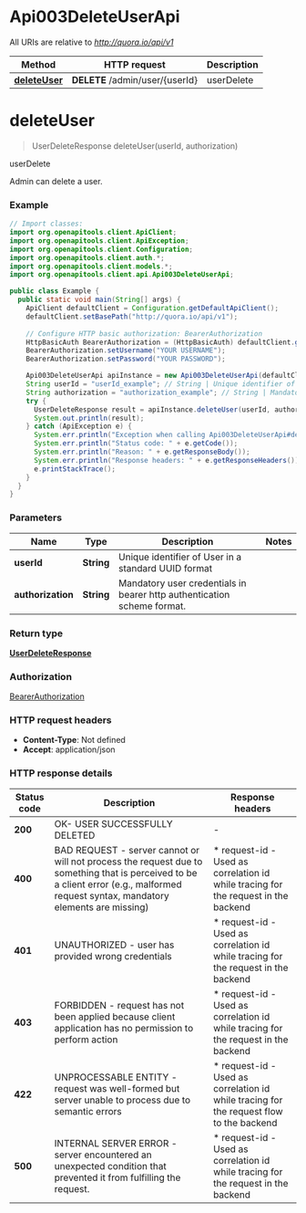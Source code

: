 # Api003DeleteUserApi

All URIs are relative to *http://quora.io/api/v1*

Method | HTTP request | Description
------------- | ------------- | -------------
[**deleteUser**](Api003DeleteUserApi.md#deleteUser) | **DELETE** /admin/user/{userId} | userDelete


<a name="deleteUser"></a>
# **deleteUser**
> UserDeleteResponse deleteUser(userId, authorization)

userDelete

Admin can delete a user. 

### Example
```java
// Import classes:
import org.openapitools.client.ApiClient;
import org.openapitools.client.ApiException;
import org.openapitools.client.Configuration;
import org.openapitools.client.auth.*;
import org.openapitools.client.models.*;
import org.openapitools.client.api.Api003DeleteUserApi;

public class Example {
  public static void main(String[] args) {
    ApiClient defaultClient = Configuration.getDefaultApiClient();
    defaultClient.setBasePath("http://quora.io/api/v1");
    
    // Configure HTTP basic authorization: BearerAuthorization
    HttpBasicAuth BearerAuthorization = (HttpBasicAuth) defaultClient.getAuthentication("BearerAuthorization");
    BearerAuthorization.setUsername("YOUR USERNAME");
    BearerAuthorization.setPassword("YOUR PASSWORD");

    Api003DeleteUserApi apiInstance = new Api003DeleteUserApi(defaultClient);
    String userId = "userId_example"; // String | Unique identifier of User in a standard UUID format
    String authorization = "authorization_example"; // String | Mandatory user credentials in bearer http authentication scheme format.
    try {
      UserDeleteResponse result = apiInstance.deleteUser(userId, authorization);
      System.out.println(result);
    } catch (ApiException e) {
      System.err.println("Exception when calling Api003DeleteUserApi#deleteUser");
      System.err.println("Status code: " + e.getCode());
      System.err.println("Reason: " + e.getResponseBody());
      System.err.println("Response headers: " + e.getResponseHeaders());
      e.printStackTrace();
    }
  }
}
```

### Parameters

Name | Type | Description  | Notes
------------- | ------------- | ------------- | -------------
 **userId** | **String**| Unique identifier of User in a standard UUID format |
 **authorization** | **String**| Mandatory user credentials in bearer http authentication scheme format. |

### Return type

[**UserDeleteResponse**](UserDeleteResponse.md)

### Authorization

[BearerAuthorization](../README.md#BearerAuthorization)

### HTTP request headers

 - **Content-Type**: Not defined
 - **Accept**: application/json

### HTTP response details
| Status code | Description | Response headers |
|-------------|-------------|------------------|
**200** | OK- USER SUCCESSFULLY DELETED |  -  |
**400** | BAD REQUEST - server cannot or will not process the request due to something that is perceived to be a client error (e.g., malformed request syntax, mandatory elements are missing) |  * request-id - Used as correlation id while tracing for the request in the backend <br>  |
**401** | UNAUTHORIZED - user has provided wrong credentials |  * request-id - Used as correlation id while tracing for the request in the backend <br>  |
**403** | FORBIDDEN - request has not been applied because client application has no permission to perform action |  * request-id - Used as correlation id while tracing for the request in the backend <br>  |
**422** | UNPROCESSABLE ENTITY - request was well-formed but server unable to process due to semantic errors |  * request-id - Used as correlation id while tracing for the request flow to the backend <br>  |
**500** | INTERNAL SERVER ERROR - server encountered an unexpected condition that prevented it from fulfilling the request. |  * request-id - Used as correlation id while tracing for the request in the backend <br>  |

